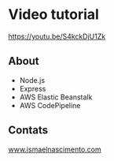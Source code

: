 # Video tutorial
https://youtu.be/S4kckDjU1Zk

## About 
- Node.js
- Express
- AWS Elastic Beanstalk
- AWS CodePipeline

## Contats

www.ismaelnascimento.com
